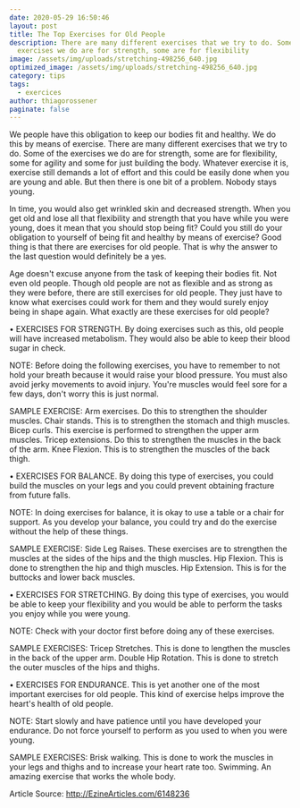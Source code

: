 ```yaml
---
date: 2020-05-29 16:50:46
layout: post
title: The Top Exercises for Old People
description: There are many different exercises that we try to do. Some of the
  exercises we do are for strength, some are for flexibility
image: /assets/img/uploads/stretching-498256_640.jpg
optimized_image: /assets/img/uploads/stretching-498256_640.jpg
category: tips
tags:
  - exercices
author: thiagorossener
paginate: false
---
```

We people have this obligation to keep our bodies fit and healthy. We do this by means of exercise. There are many different exercises that we try to do. Some of the exercises we do are for strength, some are for flexibility, some for agility and some for just building the body. Whatever exercise it is, exercise still demands a lot of effort and this could be easily done when you are young and able. But then there is one bit of a problem. Nobody stays young.

In time, you would also get wrinkled skin and decreased strength. When you get old and lose all that flexibility and strength that you have while you were young, does it mean that you should stop being fit? Could you still do your obligation to yourself of being fit and healthy by means of exercise? Good thing is that there are exercises for old people. That is why the answer to the last question would definitely be a yes.

Age doesn't excuse anyone from the task of keeping their bodies fit. Not even old people. Though old people are not as flexible and as strong as they were before, there are still exercises for old people. They just have to know what exercises could work for them and they would surely enjoy being in shape again. What exactly are these exercises for old people?

• EXERCISES FOR STRENGTH. By doing exercises such as this, old people will have increased metabolism. They would also be able to keep their blood sugar in check.

NOTE:
Before doing the following exercises, you have to remember to not hold your breath because it would raise your blood pressure. You must also avoid jerky movements to avoid injury. You're muscles would feel sore for a few days, don't worry this is just normal.

SAMPLE EXERCISE:
Arm exercises. Do this to strengthen the shoulder muscles.
Chair stands. This is to strengthen the stomach and thigh muscles.
Bicep curls. This exercise is performed to strengthen the upper arm muscles.
Tricep extensions. Do this to strengthen the muscles in the back of the arm.
Knee Flexion. This is to strengthen the muscles of the back thigh.

• EXERCISES FOR BALANCE. By doing this type of exercises, you could build the muscles on your legs and you could prevent obtaining fracture from future falls.

NOTE:
In doing exercises for balance, it is okay to use a table or a chair for support. As you develop your balance, you could try and do the exercise without the help of these things.

SAMPLE EXERCISE:
Side Leg Raises. These exercises are to strengthen the muscles at the sides of the hips and the thigh muscles.
Hip Flexion. This is done to strengthen the hip and thigh muscles.
Hip Extension. This is for the buttocks and lower back muscles.

• EXERCISES FOR STRETCHING. By doing this type of exercises, you would be able to keep your flexibility and you would be able to perform the tasks you enjoy while you were young.

NOTE:
Check with your doctor first before doing any of these exercises.

SAMPLE EXERCISES:
Tricep Stretches. This is done to lengthen the muscles in the back of the upper arm.
Double Hip Rotation. This is done to stretch the outer muscles of the hips and thighs.

• EXERCISES FOR ENDURANCE. This is yet another one of the most important exercises for old people. This kind of exercise helps improve the heart's health of old people.

NOTE:
Start slowly and have patience until you have developed your endurance. Do not force yourself to perform as you used to when you were young.

SAMPLE EXERCISES:
Brisk walking. This is done to work the muscles in your legs and thighs and to increase your heart rate too.
Swimming. An amazing exercise that works the whole body.



Article Source: http://EzineArticles.com/6148236